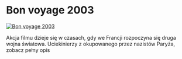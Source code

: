 Bon voyage 2003 
=============
[![Bon voyage 2003 ](http://vidos.pl/images/player.gif)](http://vidos.pl/bon-voyage-2003)

 Akcja filmu dzieje się w czasach, gdy we Francji rozpoczyna się druga wojna światowa. Uciekinierzy z okupowanego przez nazistów Paryża, zobacz pełny opis
